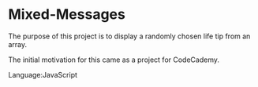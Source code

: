 # Mixed-Messages

The purpose of this project is to display a randomly chosen life tip from an array. 

The initial motivation for this came as a project for CodeCademy.

Language:JavaScript
